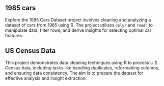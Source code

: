 ## 1985 cars
Explore the 1985 Cars Dataset project involves cleaning and analyzing a dataset of cars from 1985 using R. The project utilizes `dplyr` and `readr` to manipulate data, filter rows, and derive insights for selecting optimal car features.

## US Census Data
This project demonstrates data cleaning techniques using R to process U.S. Census data, including tasks like handling duplicates, reformatting columns, and ensuring data consistency. The aim is to prepare the dataset for effective analysis and insight extraction.

